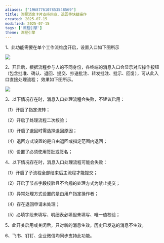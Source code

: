 ```yaml
---
aliases: ["1968776107853548569"]
title: 流程消息卡片支持同意、退回等快捷操作
created: 2025-07-15
modified: 2025-07-15
tags: ['流程引擎']
theme: 流程引擎
---
```


1、此功能需要在单个工作流维度开启，设置入口如下图所示

![](c2446c1154df3900ba612c321434247e.jpg)

2、开启后，根据流程参与人的不同身份，各终端的消息入口会显示对应操作按钮（包含批准、确认、退回、提交、抄送批注、转发批注、批示、回复），可从此入口直接处理流程； 效果如下图所示。

![](c35e8a74bd86def21d0f88635928f411.jpg)

3、以下情况存在时，消息入口处理流程会失败，不建议启用：

（1）开启了指定流转；

（2）开启了处理流程二次校验；

（3）开启了退回时需选择退回原因；

（4）退回方式设置的是自由退回或指定范围内退回；

（5）设置了必须使用签批或签名；

4、以下情况存在时，消息入口处理流程可能会失败：

（1）开启了子流程全部结束后主流程才能提交；

（2）开启了节点字段校验且不合规的处理方式为禁止提交；

（3）异常处理方式设置的是由用户指定操作者；

（4）存在退回申请未处理；

（5）必填字段未填写、明细表必填但未填写、唯一值校验；

5、此开关启用或关闭后，只对新的消息生效，历史已发送的消息不生效。

6、飞书、钉钉、企业微信均同步支持此功能。